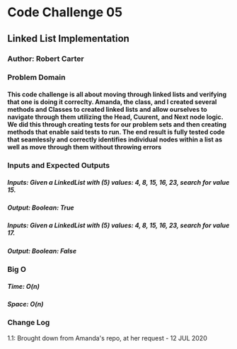 # Code Challenge 05

## Linked List Implementation
### Author: Robert Carter


### Problem Domain

#### This code challenge is all about moving through linked lists and verifying that one is doing it correclty. Amanda, the class, and I created several methods and Classes to created linked lists and allow ourselves to navigate through them utilizing the Head, Cuurent, and Next node logic. We did this through creating tests for our problem sets and then creating methods that enable said tests to run. The end result is fully tested code that seamlessly and correctly identifies individual nodes within a list as well as move through them without throwing errors


### Inputs and Expected Outputs

##### Inputs: Given a LinkedList with (5) values: 4, 8, 15, 16, 23, search for value 15.
##### Output: Boolean: True

##### Inputs: Given a LinkedList with (5) values: 4, 8, 15, 16, 23, search for value 17.
##### Output: Boolean: False



### Big O


##### Time: O(n)
##### Space: O(n)



### Change Log
 
1.1: Brought down from Amanda's repo, at her request - 12 JUL 2020 

